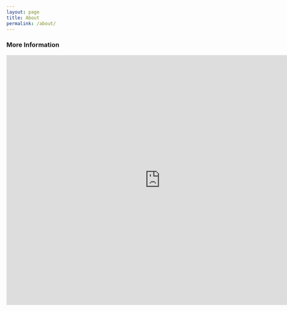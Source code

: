 ```yaml
---
layout: page
title: About
permalink: /about/
---
```


### More Information

<iframe style="border: 1px solid rgba(0, 0, 0, 0.1);" width="800" height="650" src="https://www.figma.com/embed?embed_host=share&url=https%3A%2F%2Fwww.figma.com%2Fproto%2FvwfvC2vTqyKKBPp29N769n%2FTesting-a-link-DISD%3Fnode-id%3D1%253A3%26scaling%3Dmin-zoom%26page-id%3D0%253A1" allowfullscreen></iframe>

